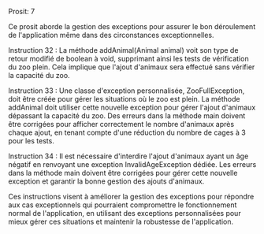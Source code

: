 Prosit: 7

Ce prosit aborde la gestion des exceptions pour assurer le bon déroulement de l'application même dans des circonstances exceptionnelles.

Instruction 32 : La méthode addAnimal(Animal animal) voit son type de retour modifié de boolean à void, supprimant ainsi les tests de vérification du zoo plein. Cela implique que l'ajout d'animaux sera effectué sans vérifier la capacité du zoo.

Instruction 33 : Une classe d'exception personnalisée, ZooFullException, doit être créée pour gérer les situations où le zoo est plein. La méthode addAnimal doit utiliser cette nouvelle exception pour gérer l'ajout d'animaux dépassant la capacité du zoo. Des erreurs dans la méthode main doivent être corrigées pour afficher correctement le nombre d'animaux après chaque ajout, en tenant compte d'une réduction du nombre de cages à 3 pour les tests.

Instruction 34 : Il est nécessaire d'interdire l'ajout d'animaux ayant un âge négatif en renvoyant une exception InvalidAgeException dédiée. Les erreurs dans la méthode main doivent être corrigées pour gérer cette nouvelle exception et garantir la bonne gestion des ajouts d'animaux.

Ces instructions visent à améliorer la gestion des exceptions pour répondre aux cas exceptionnels qui pourraient compromettre le fonctionnement normal de l'application, en utilisant des exceptions personnalisées pour mieux gérer ces situations et maintenir la robustesse de l'application.